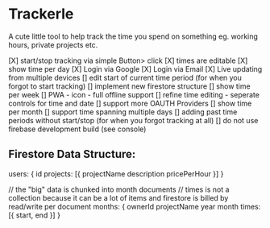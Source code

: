 # Trackerle

A cute little tool to help track the time you spend on something eg. working hours, private projects etc.

[X] start/stop tracking via simple Button> click
[X] times are editable
[X] show time per day
[X] Login via Google
[X] Login via Email
[X] Live updating from multiple devices
[] edit start of current time period (for when you forgot to start tracking)
[] implement new firestore structure
[] show time per week
[] PWA
    - icon
    - full offline support
[] refine time editing
    - seperate controls for time and date
[] support more OAUTH Providers
[] show time per month
[] support time spanning multiple days
[] adding past time periods without start/stop (for when you forgot tracking at all)
[] do not use firebase development build (see console)

## Firestore Data Structure:

users: {
    id
    projects: [{
        projectName
        description
        pricePerHour
    }]
}

// the "big" data is chunked into month documents
// times is not a collection because it can be a lot of items and firestore is billed by read/write per document
months: {
    ownerId
    projectName
    year
    month
    times: [{ 
        start, 
        end
    }]
}